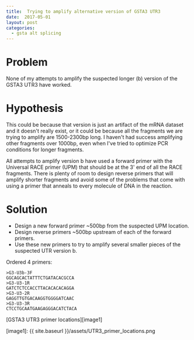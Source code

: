 ```yaml
---
title:  Trying to amplify alternative version of GSTA3 UTR3
date:  2017-05-01
layout: post
categories:
  - gsta alt splicing
---
```

# Problem

None of my attempts to amplify the suspected longer (b) version of the GSTA3 UTR3 have worked.

# Hypothesis

This could be because that version is just an artifact of the mRNA dataset and it doesn't really exist, or it could be because all the fragments we are trying to amplify are 1500-2300bp long. I haven't had success amplifying other fragments over 1000bp, even when I've tried to optimize PCR conditions for longer fragments.

All attempts to amplify version b have used a forward primer with the Universal RACE primer (UPM) that should be at the 3' end of all the RACE fragments. There is plenty of room to design reverse primers that will amplify shorter fragments and avoid some of the problems that come with using a primer that anneals to every molecule of DNA in the reaction.

# Solution

  * Design a new forward primer ~500bp from the suspected UPM location.
  * Design reverse primers ~500bp upstream of each of the forward primers.
  * Use these new primers to try to amplify several smaller pieces of the suspected UTR version b.

Ordered 4 primers:

~~~
>G3-U3b-3F
GGCAGCACTATTTCTGATACACGCCA
>G3-U3-1R
GATCTCTCCACCTTACACACACAGGA
>G3-U3-2R
GAGGTTGTGACAAGGTGGGGATCAAC
>G3-U3-3R
CTCCTGCAATGAAGAGGGACATCTACA
~~~

[GSTA3 UTR3 primer locations][image1]

[image1]: {{ site.baseurl }}/assets/UTR3_primer_locations.png

